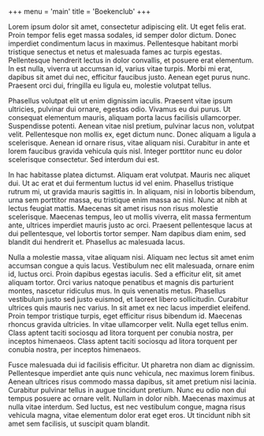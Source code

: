 +++
menu = 'main'
title = 'Boekenclub'
+++

Lorem ipsum dolor sit amet, consectetur adipiscing elit. Ut eget felis erat. Proin tempor felis eget massa sodales, id semper dolor dictum. Donec imperdiet condimentum lacus in maximus. Pellentesque habitant morbi tristique senectus et netus et malesuada fames ac turpis egestas. Pellentesque hendrerit lectus in dolor convallis, et posuere erat elementum. In est nulla, viverra ut accumsan id, varius vitae turpis. Morbi mi erat, dapibus sit amet dui nec, efficitur faucibus justo. Aenean eget purus nunc. Praesent orci dui, fringilla eu ligula eu, molestie volutpat tellus.

Phasellus volutpat elit ut enim dignissim iaculis. Praesent vitae ipsum ultricies, pulvinar dui ornare, egestas odio. Vivamus eu dui purus. Ut consequat elementum mauris, aliquam porta lacus facilisis ullamcorper. Suspendisse potenti. Aenean vitae nisl pretium, pulvinar lacus non, volutpat velit. Pellentesque non mollis ex, eget dictum nunc. Donec aliquam a ligula a scelerisque. Aenean id ornare risus, vitae aliquam nisi. Curabitur in ante et lorem faucibus gravida vehicula quis nisl. Integer porttitor nunc eu dolor scelerisque consectetur. Sed interdum dui est.

In hac habitasse platea dictumst. Aliquam erat volutpat. Mauris nec aliquet dui. Ut ac erat et dui fermentum luctus id vel enim. Phasellus tristique rutrum mi, ut gravida mauris sagittis in. In aliquam, nisi in lobortis bibendum, urna sem porttitor massa, eu tristique enim massa ac nisl. Nunc at nibh at lectus feugiat mattis. Maecenas sit amet risus non risus molestie scelerisque. Maecenas tempus, leo ut mollis viverra, elit massa fermentum ante, ultrices imperdiet mauris justo ac orci. Praesent pellentesque lacus at dui pellentesque, vel lobortis tortor semper. Nam dapibus diam enim, sed blandit dui hendrerit et. Phasellus ac malesuada lacus.

Nulla a molestie massa, vitae aliquam nisi. Aliquam nec lectus sit amet enim accumsan congue a quis lacus. Vestibulum nec elit malesuada, ornare enim id, luctus orci. Proin dapibus egestas iaculis. Sed a efficitur elit, sit amet aliquam tortor. Orci varius natoque penatibus et magnis dis parturient montes, nascetur ridiculus mus. In quis venenatis metus. Phasellus vestibulum justo sed justo euismod, et laoreet libero sollicitudin. Curabitur ultrices quis mauris nec varius. In sit amet ex nec lacus imperdiet eleifend. Proin tempor tristique turpis, eget efficitur risus bibendum id. Maecenas rhoncus gravida ultricies. In vitae ullamcorper velit. Nulla eget tellus enim. Class aptent taciti sociosqu ad litora torquent per conubia nostra, per inceptos himenaeos. Class aptent taciti sociosqu ad litora torquent per conubia nostra, per inceptos himenaeos.

Fusce malesuada dui id facilisis efficitur. Ut pharetra non diam ac dignissim. Pellentesque imperdiet ante quis nunc vehicula, nec maximus lorem finibus. Aenean ultrices risus commodo massa dapibus, sit amet pretium nisi lacinia. Curabitur pulvinar tellus in augue tincidunt pretium. Nunc eu odio non dui tempus posuere ac ornare velit. Nullam in dolor nibh. Maecenas maximus at nulla vitae interdum. Sed luctus, est nec vestibulum congue, magna risus vehicula magna, vitae elementum dolor erat eget eros. Ut tincidunt nibh sit amet sem facilisis, ut suscipit quam blandit.
